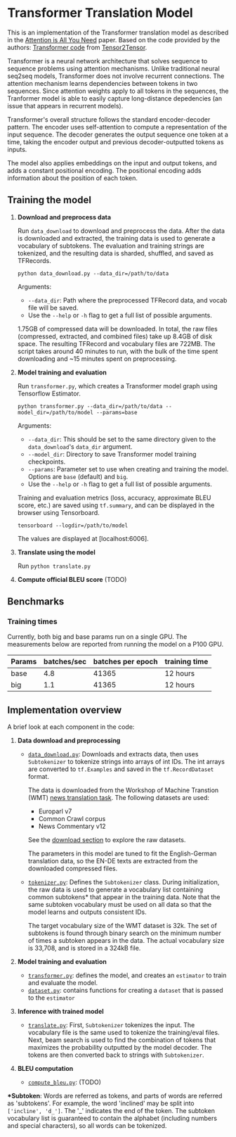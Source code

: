 # Transformer Translation Model
This is an implementation of the Transformer translation model as described in the [Attention is All You Need](https://arxiv.org/abs/1706.03762) paper. Based on the code provided by the authors: [Transformer code](https://github.com/tensorflow/tensor2tensor/blob/master/tensor2tensor/models/transformer.py) from [Tensor2Tensor](https://github.com/tensorflow/tensor2tensor).

Transformer is a neural network architecture that solves sequence to sequence problems using attention mechanisms. Unlike traditional neural seq2seq models, Transformer does not involve recurrent connections. The attention mechanism learns dependencies between tokens in two sequences. Since attention weights apply to all tokens in the sequences, the Tranformer model is able to easily capture long-distance depedencies (an issue that appears in recurrent models).

Transformer's overall structure follows the standard encoder-decoder pattern. The encoder uses self-attention to compute a representation of the input sequence. The decoder generates the output sequence one token at a time, taking the encoder output and previous decoder-outputted tokens as inputs.

The model also applies embeddings on the input and output tokens, and adds a constant positional encoding. The positional encoding adds information about the position of each token.

## Training the model
1. **Download and preprocess data**

   Run `data_download` to download and preprocess the data. After the data is downloaded and extracted, the training data is used to generate a vocabulary of subtokens. The evaluation and training strings are tokenized, and the resulting data is sharded, shuffled, and saved as TFRecords.

   ```
   python data_download.py --data_dir=/path/to/data
   ```

   Arguments:
    * `--data_dir`: Path where the preprocessed TFRecord data, and vocab file will be saved.
    * Use the `--help` or `-h` flag to get a full list of possible arguments.

   1.75GB of compressed data will be downloaded. In total, the raw files (compressed, extracted, and combined files) take up 8.4GB of disk space. The resulting TFRecord and vocabulary files are 722MB. The script takes around 40 minutes to run, with the bulk of the time spent downloading and ~15 minutes spent on preprocessing.

2. **Model training and evaluation**

   Run `transformer.py`, which creates a Transformer model graph using Tensorflow Estimator.

   ```
   python transformer.py --data_dir=/path/to/data --model_dir=/path/to/model --params=base
   ```

   Arguments:
   * `--data_dir`: This should be set to the same directory given to the `data_download`'s `data_dir` argument.
   * `--model_dir`: Directory to save Transformer model training checkpoints.
   * `--params`: Parameter set to use when creating and training the model. Options are `base` (default) and `big`.
   * Use the `--help` or `-h` flag to get a full list of possible arguments.


   Training and evaluation metrics (loss, accuracy, approximate BLEU score, etc.) are saved using `tf.summary`, and can be displayed in the browser using Tensorboard.
   ```
   tensorboard --logdir=/path/to/model
   ```
   The values are displayed at [localhost:6006].

3. **Translate using the model**

   Run `python translate.py`

4. **Compute official BLEU score**
   (TODO)

## Benchmarks

### Training times

Currently, both big and base params run on a single GPU. The measurements below
are reported from running the model on a P100 GPU.

Params | batches/sec | batches per epoch | training time
--- | --- | --- | ---
base | 4.8 | 41365 | 12 hours
big | 1.1 | 41365 | 12 hours



## Implementation overview

A brief look at each component in the code:
1. **Data download and preprocessing**
   * [`data_download.py`](data_download.py): Downloads and extracts data, then uses `Subtokenizer` to tokenize strings into arrays of int IDs. The int arrays are converted to `tf.Examples` and saved in the `tf.RecordDataset` format.

     The data is downloaded from the Workshop of Machine Transtion (WMT) [news translation task](http://www.statmt.org/wmt17/translation-task.html). The following datasets are used:

     * Europarl v7
     * Common Crawl corpus
     * News Commentary v12

     See the [download section](http://www.statmt.org/wmt17/translation-task.html#download) to explore the raw datasets.

     The parameters in this model are tuned to fit the English-German translation data, so the EN-DE texts are extracted from the downloaded compressed files.

   * [`tokenizer.py`](tokenizer.py): Defines the `Subtokenizer` class. During initialization, the raw data is used to generate a vocabulary list containing common subtokens* that appear in the training data. Note that the same subtoken vocabulary must be used on all data so that the model learns and outputs consistent IDs.

      The target vocabulary size of the WMT dataset is 32k. The set of subtokens is found through binary search on the minimum number of times a subtoken appears in the data. The actual vocabulary size is 33,708, and is stored in a 324kB file.

2. **Model training and evaluation**
   * [`transformer.py`](transformer.py): defines the model, and creates an `estimator` to train and evaluate the model.
   * [`dataset.py`](dataset.py): contains functions for creating a `dataset` that is passed to the `estimator`

3. **Inference with trained model**
   * [`translate.py`](translate.py): First, `Subtokenizer` tokenizes the input. The vocabulary file is the same used to tokenize the training/eval files. Next, beam search is used to find the combination of tokens that maximizes the probability outputted by the model decoder. The tokens are then converted back to strings with `Subtokenizer`.

4. **BLEU computation**
   * [`compute_bleu.py`](compute_bleu.py): (TODO)

**\*Subtoken**: Words are referred as tokens, and parts of words are referred as 'subtokens'. For example, the word 'inclined' may be split into `['incline', 'd_']`. The '\_' indicates the end of the token. The subtoken vocabulary list is guaranteed to contain the alphabet (including numbers and special characters), so all words can be tokenized.


